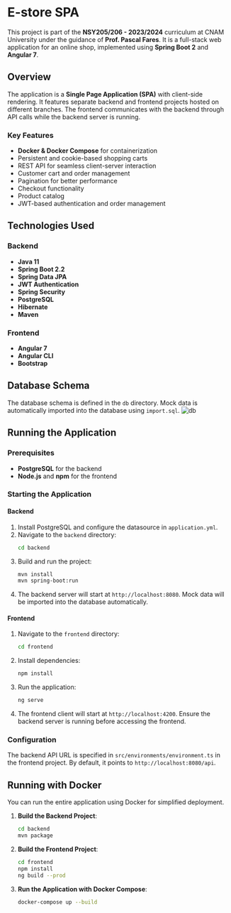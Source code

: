 # E-store SPA

This project is part of the **NSY205/206 - 2023/2024** curriculum at CNAM University under the guidance of **Prof. Pascal Fares**. It is a full-stack web application for an online shop, implemented using **Spring Boot 2** and **Angular 7**.

## Overview

The application is a **Single Page Application (SPA)** with client-side rendering. It features separate backend and frontend projects hosted on different branches. The frontend communicates with the backend through API calls while the backend server is running.

### Key Features
- **Docker & Docker Compose** for containerization
- Persistent and cookie-based shopping carts
- REST API for seamless client-server interaction
- Customer cart and order management
- Pagination for better performance
- Checkout functionality
- Product catalog
- JWT-based authentication and order management

## Technologies Used

### Backend
- **Java 11**
- **Spring Boot 2.2**
- **Spring Data JPA**
- **JWT Authentication**
- **Spring Security**
- **PostgreSQL**
- **Hibernate**
- **Maven**

### Frontend
- **Angular 7**
- **Angular CLI**
- **Bootstrap**

## Database Schema
The database schema is defined in the `db` directory. Mock data is automatically imported into the database using `import.sql`.
![db](https://github.com/user-attachments/assets/edc42d40-e203-429f-8921-b06b4223238e)


## Running the Application

### Prerequisites
- **PostgreSQL** for the backend
- **Node.js** and **npm** for the frontend

### Starting the Application

#### Backend
1. Install PostgreSQL and configure the datasource in `application.yml`.
2. Navigate to the `backend` directory:
   ```bash
   cd backend
   ```
3. Build and run the project:
   ```bash
   mvn install
   mvn spring-boot:run
   ```
4. The backend server will start at `http://localhost:8080`. Mock data will be imported into the database automatically.

#### Frontend
1. Navigate to the `frontend` directory:
   ```bash
   cd frontend
   ```
2. Install dependencies:
   ```bash
   npm install
   ```
3. Run the application:
   ```bash
   ng serve
   ```
4. The frontend client will start at `http://localhost:4200`. Ensure the backend server is running before accessing the frontend.

### Configuration
The backend API URL is specified in `src/environments/environment.ts` in the frontend project. By default, it points to `http://localhost:8080/api`.

## Running with Docker

You can run the entire application using Docker for simplified deployment.

1. **Build the Backend Project**:
   ```bash
   cd backend
   mvn package
   ```

2. **Build the Frontend Project**:
   ```bash
   cd frontend
   npm install
   ng build --prod
   ```

3. **Run the Application with Docker Compose**:
   ```bash
   docker-compose up --build
   
